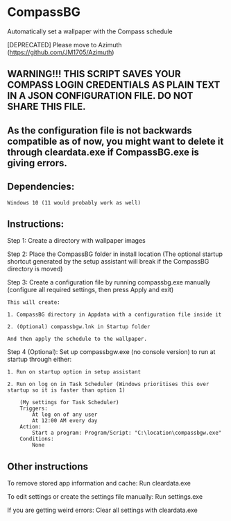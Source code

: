 # CompassBG
Automatically set a wallpaper with the Compass schedule 

[DEPRECATED] Please move to Azimuth (https://github.com/JM1705/Azimuth)

## WARNING!!! THIS SCRIPT SAVES YOUR COMPASS LOGIN CREDENTIALS AS PLAIN TEXT IN A JSON CONFIGURATION FILE. DO NOT SHARE THIS FILE.

## As the configuration file is not backwards compatible as of now, you might want to delete it through cleardata.exe if CompassBG.exe is giving errors.

## Dependencies:

	Windows 10 (11 would probably work as well)


## Instructions:

Step 1:
	Create a directory with wallpaper images

Step 2:
	Place the CompassBG folder in install location
	(The optional startup shortcut generated by the setup assistant will break if the CompassBG directory is moved)

Step 3:
	Create a configuration file by running compassbg.exe manually 
	(configure all required settings, then press Apply and exit)
	
	This will create:
	
	1. CompassBG directory in Appdata with a configuration file inside it

	2. (Optional) compassbgw.lnk in Startup folder

	And then apply the schedule to the wallpaper.

Step 4 (Optional):
	Set up compassbgw.exe (no console version) to run at startup through either:
	
	1. Run on startup option in setup assistant

	2. Run on log on in Task Scheduler (Windows prioritises this over startup so it is faster than option 1)
		
		(My settings for Task Scheduler)
		Triggers:
			At log on of any user
			At 12:00 AM every day
		Action: 
			Start a program: Program/Script: "C:\location\compassbgw.exe"
		Conditions:
			None

## Other instructions


To remove stored app information and cache:
	Run cleardata.exe

To edit settings or create the settings file manually:
	Run settings.exe

If you are getting weird errors:
	Clear all settings with cleardata.exe
